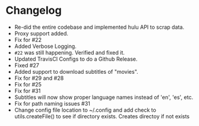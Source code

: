 
# Changelog
- Re-did the entire codebase and implemented hulu API to scrap data.
- Proxy support added.
- Fix for #22
- Added Verbose Logging.
- `#22` was still happening. Verified and fixed it.
- Updated TravisCI Configs to do a Github Release.
- Fixed #27
- Added support to download subtitles of "movies".
- Fix for #29 and #28
- Fix for #25
- Fix for #31
- Subtitles will now show proper language names instead of 'en', 'es', etc.
- Fix for path naming issues #31
- Change config file location to ~/.config and add check to utils.createFile() to see if directory exists. Creates directoy if not exists
